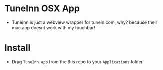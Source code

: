 # TuneInn OSX App

- TuneInn is just a webview wrapper for tunein.com, why? because their mac app doesnt work with my touchbar!

# Install

- Drag `TuneInn.app` from the this repo to your `Applications` folder
